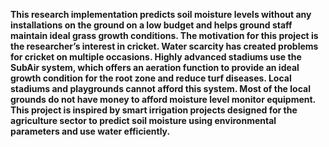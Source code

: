 **This research implementation predicts soil moisture levels without any installations on the ground on a low budget and helps ground staff maintain ideal grass growth conditions. The motivation for this project is the researcher’s interest in cricket. Water scarcity has created problems for cricket on multiple occasions. Highly advanced stadiums use the SubAir system, which offers an aeration function to provide an ideal growth condition for the root zone and reduce turf diseases. Local stadiums and playgrounds cannot afford this system. Most of the local grounds do not have money to afford moisture level monitor equipment. This project is inspired by smart irrigation projects designed for the agriculture sector to predict soil moisture using environmental parameters and use water efficiently.**

